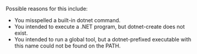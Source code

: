 Possible reasons for this include:
  * You misspelled a built-in dotnet command.
  * You intended to execute a .NET program, but dotnet-create does not exist.
  * You intended to run a global tool, but a dotnet-prefixed executable with this name could not be found on the PATH.
